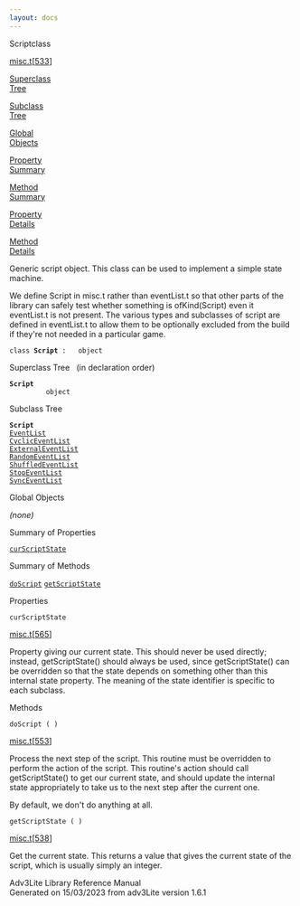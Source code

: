 ```yaml
---
layout: docs
---
```

<span class="title">Script</span><span class="type">class</span>

[misc.t](../file/misc.t.html)\[[533](../source/misc.t.html#533)\]

[Superclass  
Tree](#_SuperClassTree_)

[Subclass  
Tree](#_SubClassTree_)

[Global  
Objects](#_ObjectSummary_)

[Property  
Summary](#_PropSummary_)

[Method  
Summary](#_MethodSummary_)

[Property  
Details](#_Properties_)

[Method  
Details](#_Methods_)



Generic script object. This class can be used to implement a simple
state machine.

We define Script in misc.t rather than eventList.t so that other parts
of the library can safely test whether something is ofKind(Script) even
it eventList.t is not present. The various types and subclasses of
script are defined in eventList.t to allow them to be optionally
excluded from the build if they're not needed in a particular game.

`class `**`Script`**` :   object`



<span id="_SuperClassTree_"></span>



<span class="hdln">Superclass Tree</span>   (in declaration order)



**`Script`**  
`         object`  
<span id="_SubClassTree_"></span>



<span class="hdln">Subclass Tree</span>  



**`Script`**  
[`EventList`](../object/EventList.html)  
[`CyclicEventList`](../object/CyclicEventList.html)  
[`ExternalEventList`](../object/ExternalEventList.html)  
[`RandomEventList`](../object/RandomEventList.html)  
[`ShuffledEventList`](../object/ShuffledEventList.html)  
[`StopEventList`](../object/StopEventList.html)  
[`SyncEventList`](../object/SyncEventList.html)  
<span id="_ObjectSummary_"></span>



<span class="hdln">Global Objects</span>  



*(none)* <span id="_PropSummary_"></span>



<span class="hdln">Summary of Properties</span>  



[`curScriptState`](#curScriptState)

<span id="_MethodSummary_"></span>



<span class="hdln">Summary of Methods</span>  



[`doScript`](#doScript) [`getScriptState`](#getScriptState)

<span id="_Properties_"></span>



<span class="hdln">Properties</span>  



<span id="curScriptState"></span>

`curScriptState`

[misc.t](../file/misc.t.html)\[[565](../source/misc.t.html#565)\]



Property giving our current state. This should never be used directly;
instead, getScriptState() should always be used, since getScriptState()
can be overridden so that the state depends on something other than this
internal state property. The meaning of the state identifier is specific
to each subclass.



<span id="_Methods_"></span>



<span class="hdln">Methods</span>  



<span id="doScript"></span>

`doScript ( )`

[misc.t](../file/misc.t.html)\[[553](../source/misc.t.html#553)\]



Process the next step of the script. This routine must be overridden to
perform the action of the script. This routine's action should call
getScriptState() to get our current state, and should update the
internal state appropriately to take us to the next step after the
current one.

By default, we don't do anything at all.



<span id="getScriptState"></span>

`getScriptState ( )`

[misc.t](../file/misc.t.html)\[[538](../source/misc.t.html#538)\]



Get the current state. This returns a value that gives the current state
of the script, which is usually simply an integer.





Adv3Lite Library Reference Manual  
Generated on 15/03/2023 from adv3Lite version 1.6.1


